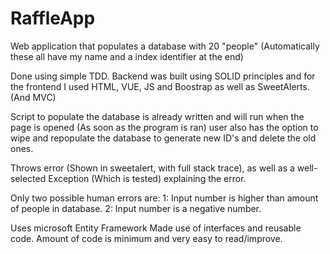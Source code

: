 # RaffleApp
Web application that populates a database with 20 "people" (Automatically these all have my name and a index identifier at the end)

Done using simple TDD.
Backend was built using SOLID principles and for the frontend I used HTML, VUE, JS and Boostrap as well as SweetAlerts. (And MVC)

Script to populate the database is already written and will run when the page is opened (As soon as the program is ran) user also has the option to wipe and repopulate the database to generate new ID's and delete the old ones.

Throws error (Shown in sweetalert, with full stack trace), as well as a well-selected Exception (Which is tested)  explaining the error.

Only two possible human errors are:
1: Input number is higher than amount of people in database.
2: Input number is a negative number.

Uses microsoft Entity Framework
Made use of interfaces and reusable code.
Amount of code is minimum and very easy to read/improve.
